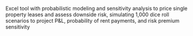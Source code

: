 Excel tool with probabilistic modeling and sensitivity analysis to price single property leases and assess downside risk, simulating 1,000 dice roll scenarios to project P&L, probability of rent payments, and risk premium sensitivity
